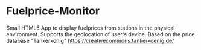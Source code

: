 # Fuelprice-Monitor
Small HTML5 App to display fuelprices from stations in the physical environment. Supports the geolocation of user's device. Based on the price database "Tankerkönig" https://creativecommons.tankerkoenig.de/
